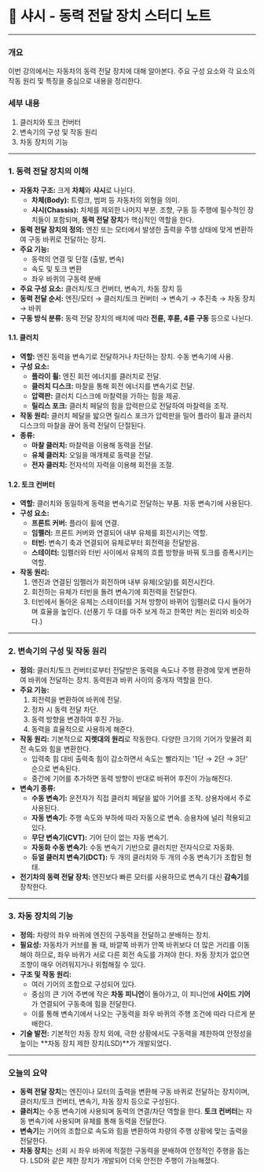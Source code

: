 # 📝 샤시 - 동력 전달 장치 스터디 노트

---

### **개요**

이번 강의에서는 자동차의 동력 전달 장치에 대해 알아본다. 주요 구성 요소와 각 요소의 작동 원리 및 특징을 중심으로 내용을 정리한다.

### **세부 내용**

1.  클러치와 토크 컨버터
2.  변속기의 구성 및 작동 원리
3.  차동 장치의 기능

---

### **1. 동력 전달 장치의 이해**

* **자동차 구조:** 크게 **차체**와 **샤시**로 나뉜다.
    * **차체(Body):** 트렁크, 범퍼 등 자동차의 외형을 의미.
    * **샤시(Chassis):** 차체를 제외한 나머지 부분. 조향, 구동 등 주행에 필수적인 장치들이 포함되며, **동력 전달 장치**가 핵심적인 역할을 한다.
* **동력 전달 장치의 정의:** 엔진 또는 모터에서 발생한 출력을 주행 상태에 맞게 변환하여 구동 바퀴로 전달하는 장치.
* **주요 기능:**
    * 동력의 연결 및 단절 (출발, 변속)
    * 속도 및 토크 변환
    * 좌우 바퀴의 구동력 분배
* **주요 구성 요소:** 클러치/토크 컨버터, 변속기, 차동 장치 등
* **동력 전달 순서:** 엔진/모터 → 클러치/토크 컨버터 → 변속기 → 추진축 → 차동 장치 → 바퀴
* **구동 방식 분류:** 동력 전달 장치의 배치에 따라 **전륜, 후륜, 4륜 구동** 등으로 나뉜다.

#### **1.1. 클러치**

* **역할:** 엔진 동력을 변속기로 전달하거나 차단하는 장치. 수동 변속기에 사용.
* **구성 요소:**
    * **플라이 휠:** 엔진 회전 에너지를 클러치로 전달.
    * **클러치 디스크:** 마찰을 통해 회전 에너지를 변속기로 전달.
    * **압력판:** 클러치 디스크에 마찰력을 가하는 힘을 제공.
    * **릴리스 포크:** 클러치 페달의 힘을 압력판으로 전달하여 마찰력을 조작.
* **작동 원리:** 클러치 페달을 밟으면 릴리스 포크가 압력판을 밀어 플라이 휠과 클러치 디스크의 마찰을 끊어 동력 전달이 단절된다.
* **종류:**
    * **마찰 클러치:** 마찰력을 이용해 동력을 전달.
    * **유체 클러치:** 오일을 매개체로 동력을 전달.
    * **전자 클러치:** 전자석의 자력을 이용해 회전을 조절.

#### **1.2. 토크 컨버터**

* **역할:** 클러치와 동일하게 동력을 변속기로 전달하는 부품. 자동 변속기에 사용된다.
* **구성 요소:**
    * **프론트 커버:** 플라이 휠에 연결.
    * **임펠러:** 프론트 커버와 연결되어 내부 유체를 회전시키는 역할.
    * **터빈:** 변속기 축과 연결되어 유체로부터 회전력을 전달받음.
    * **스테이터:** 임펠러와 터빈 사이에서 유체의 흐름 방향을 바꿔 토크를 증폭시키는 역할.
* **작동 원리:**
    1.  엔진과 연결된 임펠러가 회전하며 내부 유체(오일)를 회전시킨다.
    2.  회전하는 유체가 터빈을 돌려 변속기에 회전력을 전달한다.
    3.  터빈에서 돌아온 유체는 스테이터를 거쳐 방향이 바뀌어 임펠러로 다시 들어가며 효율을 높인다. (선풍기 두 대를 마주 보게 하고 한쪽만 켜는 원리와 비슷하다.)

---

### **2. 변속기의 구성 및 작동 원리**

* **정의:** 클러치/토크 컨버터로부터 전달받은 동력을 속도나 주행 환경에 맞게 변환하여 바퀴에 전달하는 장치. 동력원과 바퀴 사이의 중개자 역할을 한다.
* **주요 기능:**
    1.  회전력을 변환하여 바퀴에 전달.
    2.  정차 시 동력 전달 차단.
    3.  동력 방향을 변경하여 후진 가능.
    4.  동력을 효율적으로 사용하게 해준다.
* **작동 원리:** 기본적으로 **지렛대의 원리**로 작동한다. 다양한 크기의 기어가 맞물려 회전 속도와 힘을 변환한다.
    * 입력축 힘 대비 출력축 힘이 감소하면서 속도는 빨라지는 '1단 → 2단 → 3단' 순으로 변속된다.
    * 중간에 기어를 추가하면 동력 방향이 반대로 바뀌어 후진이 가능해진다.
* **변속기 종류:**
    * **수동 변속기:** 운전자가 직접 클러치 페달을 밟아 기어를 조작. 상용차에서 주로 사용된다.
    * **자동 변속기:** 주행 속도와 부하에 따라 자동으로 변속. 승용차에 널리 적용되고 있다.
    * **무단 변속기(CVT):** 기어 단이 없는 자동 변속기.
    * **자동화 수동 변속기:** 수동 변속기 기반으로 클러치만 전자식으로 자동화.
    * **듀얼 클러치 변속기(DCT):** 두 개의 클러치와 두 개의 수동 변속기가 조합된 형태.
* **전기차의 동력 전달 장치:** 엔진보다 빠른 모터를 사용하므로 변속기 대신 **감속기**를 장착한다.

---

### **3. 차동 장치의 기능**

* **정의:** 차량의 좌우 바퀴에 엔진의 구동력을 전달하고 분배하는 장치.
* **필요성:** 자동차가 커브를 돌 때, 바깥쪽 바퀴가 안쪽 바퀴보다 더 많은 거리를 이동해야 하므로, 좌우 바퀴가 서로 다른 회전 속도를 가져야 한다. 차동 장치가 없으면 조향이 매우 어려워지거나 위험해질 수 있다.
* **구조 및 작동 원리:**
    * 여러 기어의 조합으로 구성되어 있다.
    * 중심의 큰 기어 주변에 작은 **차동 피니언**이 돌아가고, 이 피니언에 **사이드 기어**가 연결되어 구동축에 힘을 전달한다.
    * 이를 통해 변속기에서 나오는 구동력을 좌우 바퀴의 주행 조건에 따라 다르게 분배한다.
* **기술 발전:** 기본적인 차동 장치 외에, 극한 상황에서도 구동력을 제한하여 안정성을 높이는 **차동 장치 제한 장치(LSD)**가 개발되었다.

---

### **오늘의 요약**

* **동력 전달 장치**는 엔진이나 모터의 출력을 변환해 구동 바퀴로 전달하는 장치이며, 클러치/토크 컨버터, 변속기, 차동 장치 등으로 구성된다.
* **클러치**는 수동 변속기에 사용되며 동력의 연결/차단 역할을 한다. **토크 컨버터**는 자동 변속기에 사용되며 유체를 통해 동력을 전달한다.
* **변속기**는 기어의 조합으로 속도와 힘을 변환하여 차량의 주행 상황에 맞는 출력을 전달한다.
* **차동 장치**는 선회 시 좌우 바퀴에 적절한 구동력을 분배하여 안정적인 주행을 돕는다. LSD와 같은 제한 장치가 개발되어 더욱 안전한 주행이 가능해졌다.
